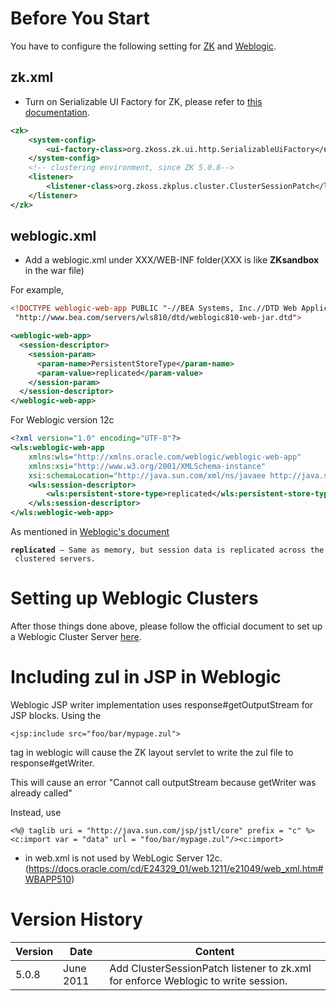 # Before You Start

You have to configure the following setting for [ZK](#zk.xml)
and [Weblogic](#weblogic.xml).

## zk.xml

- Turn on Serializable UI Factory for ZK, please refer to [ this documentation]({{site.baseurl}}/zk_dev_ref/clustering/zk_configuration).

```xml
<zk>
    <system-config>
        <ui-factory-class>org.zkoss.zk.ui.http.SerializableUiFactory</ui-factory-class>
    </system-config>
    <!-- clustering environment, since ZK 5.0.8-->
    <listener>
        <listener-class>org.zkoss.zkplus.cluster.ClusterSessionPatch</listener-class>
    </listener>
</zk>
```

## weblogic.xml

- Add a weblogic.xml under XXX/WEB-INF folder(XXX is like **ZKsandbox**
  in the war file)

For example,

```xml
<!DOCTYPE weblogic-web-app PUBLIC "-//BEA Systems, Inc.//DTD Web Application 8.1//EN"
 "http://www.bea.com/servers/wls810/dtd/weblogic810-web-jar.dtd">

<weblogic-web-app>
  <session-descriptor>
    <session-param>
      <param-name>PersistentStoreType</param-name>
      <param-value>replicated</param-value>
    </session-param>
  </session-descriptor>
</weblogic-web-app>
```

For Weblogic version 12c

```xml
<?xml version="1.0" encoding="UTF-8"?>
<wls:weblogic-web-app
    xmlns:wls="http://xmlns.oracle.com/weblogic/weblogic-web-app"
    xmlns:xsi="http://www.w3.org/2001/XMLSchema-instance"
    xsi:schemaLocation="http://java.sun.com/xml/ns/javaee http://java.sun.com/xml/ns/javaee/web-app_2_5.xsd http://xmlns.oracle.com/weblogic/weblogic-web-app http://xmlns.oracle.com/weblogic/weblogic-web-app/1.5/weblogic-web-app.xsd">
    <wls:session-descriptor>
        <wls:persistent-store-type>replicated</wls:persistent-store-type>
    </wls:session-descriptor>
</wls:weblogic-web-app>
```

As mentioned in [Weblogic's document](http://download.oracle.com/docs/cd/E12840_01/wls/docs103/webapp/weblogic_xml.html#wp1071982)

**`replicated`**` — Same as memory, but session data is replicated across the clustered servers.`

# Setting up Weblogic Clusters

After those things done above, please follow the official document to
set up a Weblogic Cluster Server
[here](http://download.oracle.com/docs/cd/E12840_01/wls/docs103/cluster/setup.html).

# Including zul in JSP in Weblogic

Weblogic JSP writer implementation uses response#getOutputStream for JSP
blocks. Using the

    <jsp:include src="foo/bar/mypage.zul">

tag in weblogic will cause the ZK layout servlet to write the zul file
to response#getWriter.

This will cause an error "Cannot call outputStream because getWriter was
already called"

Instead, use

    <%@ taglib uri = "http://java.sun.com/jsp/jstl/core" prefix = "c" %>
    <c:import var = "data" url = "foo/bar/mypage.zul"/><c:import>​

- <distributable/> in web.xml is not used by WebLogic Server 12c.
  (https://docs.oracle.com/cd/E24329_01/web.1211/e21049/web_xml.htm#WBAPP510)

# Version History

| Version | Date      | Content                                                                           |
|---------|-----------|-----------------------------------------------------------------------------------|
| 5.0.8   | June 2011 | Add ClusterSessionPatch listener to zk.xml for enforce Weblogic to write session. |
